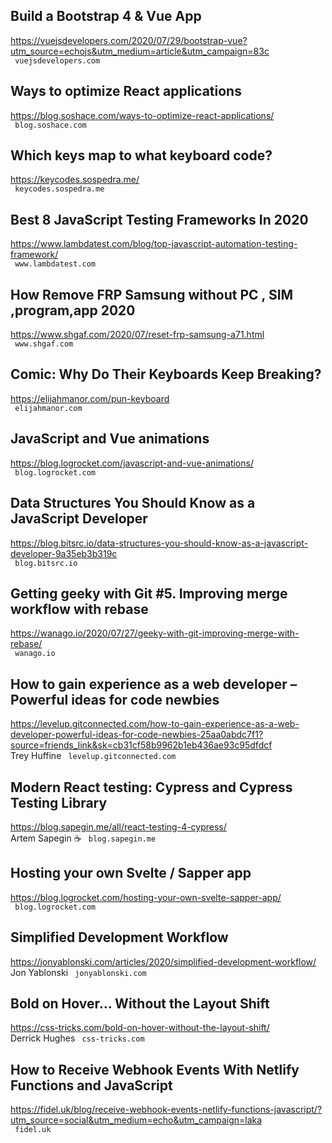 ## Build a Bootstrap 4 & Vue App  
https://vuejsdevelopers.com/2020/07/29/bootstrap-vue?utm_source=echojs&utm_medium=article&utm_campaign=83c  
 ` vuejsdevelopers.com`
  

## Ways to optimize React applications  
https://blog.soshace.com/ways-to-optimize-react-applications/  
 ` blog.soshace.com`
  

## Which keys map to what keyboard code?  
https://keycodes.sospedra.me/  
 ` keycodes.sospedra.me`
  

## Best 8 JavaScript Testing Frameworks In 2020  
https://www.lambdatest.com/blog/top-javascript-automation-testing-framework/  
 ` www.lambdatest.com`
  

## How Remove FRP Samsung without PC , SIM ,program,app 2020  
https://www.shgaf.com/2020/07/reset-frp-samsung-a71.html  
 ` www.shgaf.com`
  

## Comic: Why Do Their Keyboards Keep Breaking?  
https://elijahmanor.com/pun-keyboard  
 ` elijahmanor.com`
  

## JavaScript and Vue animations  
https://blog.logrocket.com/javascript-and-vue-animations/  
 ` blog.logrocket.com`
  

## Data Structures You Should Know as a JavaScript Developer  
https://blog.bitsrc.io/data-structures-you-should-know-as-a-javascript-developer-9a35eb3b319c  
 ` blog.bitsrc.io`
  

## Getting geeky with Git #5. Improving merge workflow with rebase  
https://wanago.io/2020/07/27/geeky-with-git-improving-merge-with-rebase/  
 ` wanago.io`
  

## How to gain experience as a web developer – Powerful ideas for code newbies  
https://levelup.gitconnected.com/how-to-gain-experience-as-a-web-developer-powerful-ideas-for-code-newbies-25aa0abdc7f1?source=friends_link&sk=cb31cf58b9962b1eb436ae93c95dfdcf  
Trey Huffine ` levelup.gitconnected.com`
  

## Modern React testing: Cypress and Cypress Testing Library  
https://blog.sapegin.me/all/react-testing-4-cypress/  
Artem Sapegin ☕ ` blog.sapegin.me`
  

## Hosting your own Svelte / Sapper app  
https://blog.logrocket.com/hosting-your-own-svelte-sapper-app/  
 ` blog.logrocket.com`
  

## Simplified Development Workflow  
https://jonyablonski.com/articles/2020/simplified-development-workflow/  
Jon Yablonski ` jonyablonski.com`
  

## Bold on Hover… Without the Layout Shift  
https://css-tricks.com/bold-on-hover-without-the-layout-shift/  
Derrick Hughes ` css-tricks.com`
  

## How to Receive Webhook Events With Netlify Functions and JavaScript  
https://fidel.uk/blog/receive-webhook-events-netlify-functions-javascript/?utm_source=social&utm_medium=echo&utm_campaign=laka  
 ` fidel.uk`
  

